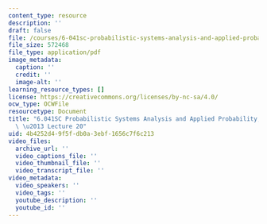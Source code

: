 ```yaml
---
content_type: resource
description: ''
draft: false
file: /courses/6-041sc-probabilistic-systems-analysis-and-applied-probability-fall-2013/4b4252d49f5fdb0a3ebf1656c7f6c213_MIT6_041SCF13_lec20_300k.pdf
file_size: 572468
file_type: application/pdf
image_metadata:
  caption: ''
  credit: ''
  image-alt: ''
learning_resource_types: []
license: https://creativecommons.org/licenses/by-nc-sa/4.0/
ocw_type: OCWFile
resourcetype: Document
title: "6.041SC Probabilistic Systems Analysis and Applied Probability, Fall 2013Transcript\
  \ \u2013 Lecture 20"
uid: 4b4252d4-9f5f-db0a-3ebf-1656c7f6c213
video_files:
  archive_url: ''
  video_captions_file: ''
  video_thumbnail_file: ''
  video_transcript_file: ''
video_metadata:
  video_speakers: ''
  video_tags: ''
  youtube_description: ''
  youtube_id: ''
---
```

